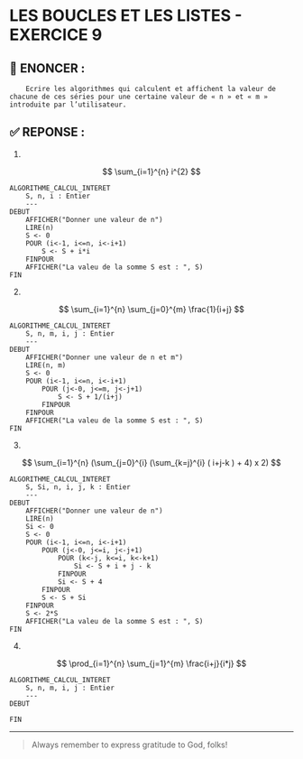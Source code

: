 # LES BOUCLES ET LES LISTES - EXERCICE 9

## 🌟 ENONCER :
```
    Ecrire les algorithmes qui calculent et affichent la valeur de chacune de ces séries pour une certaine valeur de « n » et « m » introduite par l’utilisateur.
```

## ✅ REPONSE :

1. 

```math

\sum_{i=1}^{n} i^{2}

```

````
ALGORITHME_CALCUL_INTERET
    S, n, i : Entier
    ---
DEBUT
    AFFICHER("Donner une valeur de n")
    LIRE(n)
    S <- 0
    POUR (i<-1, i<=n, i<-i+1)
        S <- S + i*i
    FINPOUR
    AFFICHER("La valeu de la somme S est : ", S)
FIN 
````

2. 

```math

\sum_{i=1}^{n} \sum_{j=0}^{m} \frac{1}{i+j}

```

````
ALGORITHME_CALCUL_INTERET
    S, n, m, i, j : Entier
    ---
DEBUT
    AFFICHER("Donner une valeur de n et m")
    LIRE(n, m)
    S <- 0
    POUR (i<-1, i<=n, i<-i+1)
        POUR (j<-0, j<=m, j<-j+1)
            S <- S + 1/(i+j)
        FINPOUR
    FINPOUR
    AFFICHER("La valeu de la somme S est : ", S)
FIN 
````

3. 

```math

\sum_{i=1}^{n} (\sum_{j=0}^{i} (\sum_{k=j}^{i} ( i+j-k ) + 4) x 2)

```

````
ALGORITHME_CALCUL_INTERET
    S, Si, n, i, j, k : Entier
    ---
DEBUT
    AFFICHER("Donner une valeur de n")
    LIRE(n)
    Si <- 0
    S <- 0
    POUR (i<-1, i<=n, i<-i+1)
        POUR (j<-0, j<=i, j<-j+1)
            POUR (k<-j, k<=i, k<-k+1)
                Si <- S + i + j - k
            FINPOUR
            Si <- S + 4 
        FINPOUR
        S <- S + Si
    FINPOUR
    S <- 2*S
    AFFICHER("La valeu de la somme S est : ", S)
FIN 
````

4. 

```math

\prod_{i=1}^{n} \sum_{j=1}^{m} \frac{i+j}{i*j}

```

````
ALGORITHME_CALCUL_INTERET
    S, n, m, i, j : Entier
    ---
DEBUT
    
FIN 
````

--- 

> Always remember to express gratitude to God, folks!